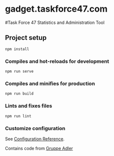 # gadget.taskforce47.com
#Task Force 47 Statistics and Administration Tool


## Project setup
```
npm install
```

### Compiles and hot-reloads for development
```
npm run serve
```

### Compiles and minifies for production
```
npm run build
```

### Lints and fixes files
```
npm run lint
```

### Customize configuration
See [Configuration Reference](https://cli.vuejs.org/config/).

Contains code from [Gruppe Adler](https://github.com/gruppe-adler)
